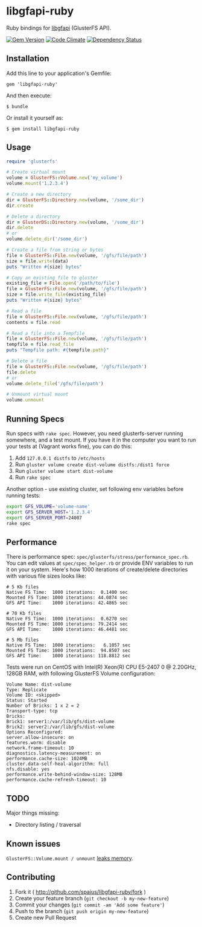 # libgfapi-ruby

Ruby bindings for [libgfapi](https://github.com/gluster/glusterfs/blob/master/api/src/glfs.h)
(GlusterFS API).

[![Gem Version](https://badge.fury.io/rb/libgfapi-ruby.png)](http://badge.fury.io/rb/libgfapi-ruby)
[![Code Climate](https://codeclimate.com/github/spajus/libgfapi-ruby.png?branch=master)](https://codeclimate.com/github/spajus/libgfapi-ruby)
[![Dependency Status](https://gemnasium.com/spajus/libgfapi-ruby.png?branch=master)](https://gemnasium.com/spajus/libgfapi-ruby)


## Installation

Add this line to your application's Gemfile:

    gem 'libgfapi-ruby'

And then execute:

    $ bundle

Or install it yourself as:

    $ gem install libgfapi-ruby

## Usage

```ruby
require 'glusterfs'

# Create virtual mount
volume = GlusterFS::Volume.new('my_volume')
volume.mount('1.2.3.4')

# Create a new directory
dir = GlusterFS::Directory.new(volume, '/some_dir')
dir.create

# Delete a directory
dir = GlusterDS::Directory.new(volume, '/some_dir')
dir.delete
# or
volume.delete_dir('/some_dir')

# Create a file from string or bytes
file = GlusterFS::File.new(volume, '/gfs/file/path')
size = file.write(data)
puts "Written #{size} bytes"

# Copy an existing file to gluster
existing_file = File.open('/path/to/file')
file = GlusterFS::File.new(volume, '/gfs/file/path')
size = file.write_file(existing_file)
puts "Written #{size} bytes"

# Read a file
file = GlusterFS::File.new(volume, '/gfs/file/path')
contents = file.read

# Read a file into a Tempfile
file = GlusterFS::File.new(volume, '/gfs/file/path')
tempfile = file.read_file
puts "Tempfile path: #{tempfile.path}"

# Delete a file
file = GlusterFS::File.new(volume, '/gfs/file/path')
file.delete
# or
volume.delete_file('/gfs/file/path')

# Unmount virtual mount
volume.unmount
```

## Running Specs

Run specs with `rake spec`. However, you need glusterfs-server running somewhere, and a test mount.
If you have it in the computer you want to run your tests at (Vagrant works fine), you can do this:

1. Add `127.0.0.1 distfs` to `/etc/hosts`
2. Run `gluster volume create dist-volume distfs:/dist1 force`
3. Run `gluster volume start dist-volume`
4. Run `rake spec`

Another option - use existing cluster, set following env variables before running tests:

```bash
export GFS_VOLUME='volume-name'
export GFS_SERVER_HOST='1.2.3.4'
export GFS_SERVER_PORT=24007
rake spec
```

## Performance

There is performance spec: `spec/glusterfs/stress/performance_spec.rb`. You can edit values at
`spec/spec_helper.rb` or provide ENV variables to run it on your system. Here's how 1000 iterations
of create/delete directories with various file sizes looks like:

```
# 5 Kb files
Native FS Time:  1000 iterations:  0.1400 sec
Mounted FS Time: 1000 iterations: 44.0874 sec
GFS API Time:    1000 iterations: 42.4865 sec

# 70 Kb files
Native FS Time:  1000 iterations:  0.6270 sec
Mounted FS Time: 1000 iterations: 79.2414 sec
GFS API Time:    1000 iterations: 46.4481 sec

# 5 Mb files
Native FS Time:  1000 iterations:   6.1057 sec
Mounted FS Time: 1000 iterations:  94.8507 sec
GFS API Time:    1000 iterations: 118.8812 sec
```

Tests were run on CentOS with Intel(R) Xeon(R) CPU E5-2407 0 @ 2.20GHz, 128GB RAM, with following
GlusterFS Volume configuration:

```
Volume Name: dist-volume
Type: Replicate
Volume ID: <skipped>
Status: Started
Number of Bricks: 1 x 2 = 2
Transport-type: tcp
Bricks:
Brick1: server1:/var/lib/gfs/dist-volume
Brick2: server2:/var/lib/gfs/dist-volume
Options Reconfigured:
server.allow-insecure: on
features.worm: disable
network.frame-timeout: 10
diagnostics.latency-measurement: on
performance.cache-size: 1024MB
cluster.data-self-heal-algorithm: full
nfs.disable: yes
performance.write-behind-window-size: 128MB
performance.cache-refresh-timeout: 10
```

## TODO

Major things missing:
- Directory listing / traversal

## Known issues

`GlusterFS::Volume.mount / unmount` [leaks
memory](https://bugzilla.redhat.com/show_bug.cgi?id=1072854).

## Contributing

1. Fork it ( http://github.com/spajus/libgfapi-ruby/fork )
2. Create your feature branch (`git checkout -b my-new-feature`)
3. Commit your changes (`git commit -am 'Add some feature'`)
4. Push to the branch (`git push origin my-new-feature`)
5. Create new Pull Request

